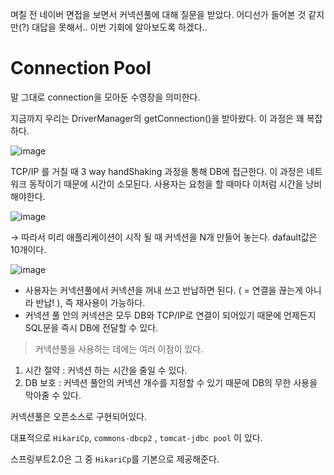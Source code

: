 며칠 전 네이버 면접을 보면서 커넥션풀에 대해 질문을 받았다. 어디선가 들어본 것 같지만(?) 대답을 못해서.. 이번 기회에 알아보도록 하겠다..

# Connection Pool

말 그대로 connection을 모아둔 수영장을 의미한다.

지금까지 우리는 DriverManager의 getConnection()을 받아왔다. 이 과정은 꽤 복잡하다.

![image](https://user-images.githubusercontent.com/46811084/164159587-bb52fa00-d912-4a43-858a-8dfaafb47bd0.png)

TCP/IP 를 거칠 때 3 way handShaking 과정을 통해 DB에 접근한다. 이 과정은 네트워크 동작이기 때문에 시간이 소모된다. 사용자는 요청을 할 때마다 이처럼 시간을 낭비해야한다. 

![image](https://user-images.githubusercontent.com/46811084/164161916-d600f3fe-f29e-45d7-86be-35dde2d6433e.png)

→ 따라서 미리 애플리케이션이 시작 될 때 커넥션을 N개 만들어 놓는다. dafault값은 10개이다.

![image](https://user-images.githubusercontent.com/46811084/164161837-8742f5e9-0df9-4e37-b3eb-0d4723013681.png)

- 사용자는 커넥션풀에서 커넥션을 꺼내 쓰고 반납하면 된다. ( = 연결을 끊는게 아니라 반납! ), 즉 재사용이 가능하다.
- 커넥션 풀 안의 커넥션은 모두 DB와 TCP/IP로 연결이 되어있기 때문에 언제든지 SQL문을 즉시 DB에 전달할 수 있다.

> 커넥션풀을 사용하는 데에는 여러 이점이 있다.
> 
1. 시간 절약 : 커넥션 하는 시간을 줄일 수 있다.
2. DB 보호 : 커넥션 풀안의 커넥션 개수를 지정할 수 있기 때문에 DB의 무한 사용을 막아줄 수 있다.

커넥션풀은 오픈소스로 구현되어있다.

대표적으로 `HikariCp`, `commons-dbcp2` , `tomcat-jdbc pool` 이 있다. 

스프링부트2.0은 그 중 `HikariCp`를 기본으로 제공해준다.
